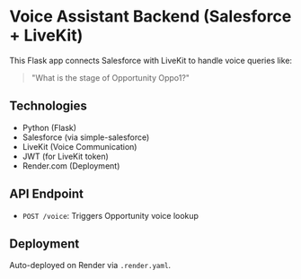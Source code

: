 # Voice Assistant Backend (Salesforce + LiveKit)

This Flask app connects Salesforce with LiveKit to handle voice queries like:
> "What is the stage of Opportunity Oppo1?"

## Technologies
- Python (Flask)
- Salesforce (via simple-salesforce)
- LiveKit (Voice Communication)
- JWT (for LiveKit token)
- Render.com (Deployment)

## API Endpoint
- `POST /voice`: Triggers Opportunity voice lookup

## Deployment
Auto-deployed on Render via `.render.yaml`.

